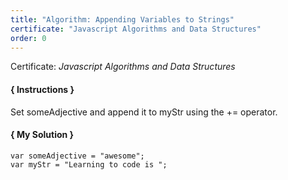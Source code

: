 ```yaml
---
title: "Algorithm: Appending Variables to Strings"
certificate: "Javascript Algorithms and Data Structures"
order: 0
---
```

Certificate: *Javascript Algorithms and Data Structures*
#### { Instructions }
Set someAdjective and append it to myStr using the += operator.

#### { My Solution }
```
var someAdjective = "awesome";
var myStr = "Learning to code is ";
```